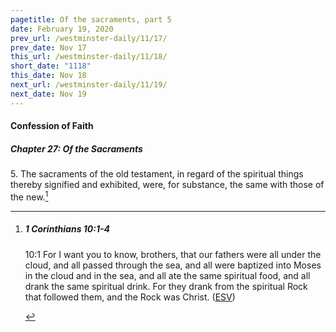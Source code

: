 ```yaml
---
pagetitle: Of the sacraments, part 5
date: February 19, 2020
prev_url: /westminster-daily/11/17/
prev_date: Nov 17
this_url: /westminster-daily/11/18/
short_date: "1118"
this_date: Nov 18
next_url: /westminster-daily/11/19/
next_date: Nov 19
---
```


#### Confession of Faith

##### Chapter 27: Of the Sacraments

<span class="q">5.</span> The sacraments of the old testament, in regard of the spiritual things thereby signified and exhibited, were, for substance, the same with those of the new.[^fnref:wcf1]

[^fnref:wcf1]: <div class="esv"><h5>1 Corinthians 10:1-4</h5> <div class="esv-text"> <p id="p46010001.04-1"><span class="chapter-num" id="v46010001-1">10:1&nbsp;</span>For I want you to know, brothers, that our fathers were all under the cloud, and all passed through the sea, and all were baptized into Moses in the cloud and in the sea, and all ate the same spiritual food, and all drank the same spiritual drink. For they drank from the spiritual Rock that followed them, and the Rock was Christ.  (<a href="http://www.esv.org" class="copyright">ESV</a>)</p> </div> </div>

